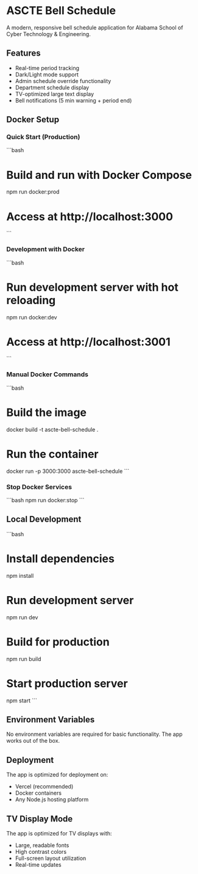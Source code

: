 # ASCTE Bell Schedule

A modern, responsive bell schedule application for Alabama School of Cyber Technology & Engineering.

## Features

- Real-time period tracking
- Dark/Light mode support
- Admin schedule override functionality
- Department schedule display
- TV-optimized large text display
- Bell notifications (5 min warning + period end)

## Docker Setup

### Quick Start (Production)
\`\`\`bash
# Build and run with Docker Compose
npm run docker:prod

# Access at http://localhost:3000
\`\`\`

### Development with Docker
\`\`\`bash
# Run development server with hot reloading
npm run docker:dev

# Access at http://localhost:3001
\`\`\`

### Manual Docker Commands
\`\`\`bash
# Build the image
docker build -t ascte-bell-schedule .

# Run the container
docker run -p 3000:3000 ascte-bell-schedule
\`\`\`

### Stop Docker Services
\`\`\`bash
npm run docker:stop
\`\`\`

## Local Development

\`\`\`bash
# Install dependencies
npm install

# Run development server
npm run dev

# Build for production
npm run build

# Start production server
npm start
\`\`\`

## Environment Variables

No environment variables are required for basic functionality. The app works out of the box.

## Deployment

The app is optimized for deployment on:
- Vercel (recommended)
- Docker containers
- Any Node.js hosting platform

## TV Display Mode

The app is optimized for TV displays with:
- Large, readable fonts
- High contrast colors
- Full-screen layout utilization
- Real-time updates
